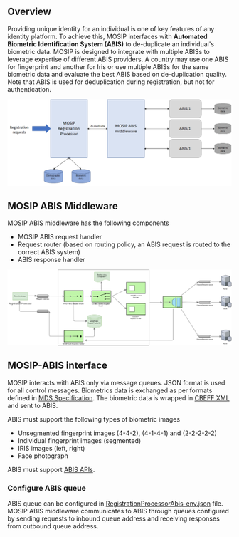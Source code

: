 ## Overview

Providing unique identity for an individual is one of key features of any identity platform.  To achieve this, MOSIP interfaces with **Automated Biometric Identification System (ABIS)** to de-duplicate an individual's biometric data. MOSIP is designed to integrate with multiple ABISs to leverage expertise of different ABIS providers. A country may use one ABIS for fingerprint and another for Iris or use multiple ABISs for the same biometric data and evaluate the best ABIS based on de-duplication quality.  Note that ABIS is used for deduplication during registration, but not for authentication.

![](_images/arch_diagrams/ABIS_middleware.png)

## MOSIP ABIS Middleware
MOSIP ABIS middleware has the following components
- MOSIP ABIS request handler 
- Request router (based on routing policy, an ABIS request is routed to the correct ABIS system)
- ABIS response handler

![MOSIP ABIS Middleware](_images/arch_diagrams/MOSIP_ABIS_middleware.png)

## MOSIP-ABIS interface
MOSIP interacts with ABIS only via message queues.  JSON format is used for all control messages.  Biometrics data is exchanged as per formats defined in [MDS Specification](MOSIP-Device-Service-Specification.md).  The biometric data is wrapped in [CBEFF XML](CBEFF-XML.md) and sent to ABIS.

ABIS must support the following types of biometric images
* Unsegmented fingerprint images (4-4-2), (4-1-4-1) and (2-2-2-2-2)
* Individual fingerprint images (segmented)
* IRIS images (left, right)
* Face photograph

ABIS must support  [ABIS APIs](ABIS-APIs.md).

### Configure ABIS queue
ABIS queue can be configured in [RegistrationProcessorAbis-env.json](https://github.com/mosip/mosip-config/blob/master/config-templates/RegistrationProcessorAbis-env.json) file. MOSIP ABIS middleware communicates to ABIS through queues configured by sending requests to inbound queue address and receiving responses from outbound queue address.
